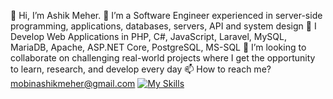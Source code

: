 👋 Hi, I’m Ashik Meher.
👀 I’m a Software Engineer experienced in server-side programming, applications, databases, servers, API and system design
🌱 I Develop Web Applications in PHP, C#, JavaScript, Laravel, MySQL, MariaDB, Apache, ASP.NET Core, PostgreSQL, MS-SQL
💞️ I’m looking to collaborate on challenging real-world projects where I get the opportunity to learn, research, and develop every day
📫 How to reach me? mobinashikmeher@gmail.com
[![My Skills](https://skillicons.dev/icons?i=js,html,css,wasm)](https://skillicons.dev)


